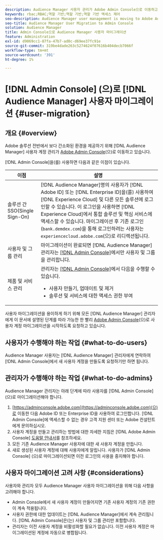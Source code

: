 ```yaml
---
description: Audience Manager 사용자 관리가 Adobe Admin Console으로 이동하고 있습니다. 이 문서에서는 사용자 마이그레이션을 준비하기 위해 수행해야 하는 작업과 마이그레이션이 완료되면 변경되는 작업을 설명합니다.
keywords: rbac;RBAC;역할 기반;역할 기반;역할 기반 액세스 제어
seo-description: Audience Manager user management is moving to Adobe Admin Console. This article explains what you need to do to prepare for user migration, and what will change once the migration is complete.
seo-title: Audience Manager User Migration to Admin Console
solution: Audience Manager
title: Admin Console으로 Audience Manager 사용자 마이그레이션
feature: Administration
exl-id: d9069cc1-87fa-47b7-ad0c-d69ee37fc91e
source-git-commit: 319be4dade263c5274624f07616b404decb7066f
workflow-type: tm+mt
source-wordcount: '391'
ht-degree: 1%

---
```


# [!DNL Admin Console] (으)로 [!DNL Audience Manager] 사용자 마이그레이션 {#user-migration}

## 개요 {#overview}

Adobe 솔루션 전반에서 보다 간소화된 환경을 제공하기 위해 [!DNL Audience Manager] 사용자 계정 관리가 [Adobe Admin Console](https://helpx.adobe.com/kr/enterprise/using/admin-console.html)(으)로 이동하고 있습니다.

[!DNL Admin Console]을(를) 사용하면 다음과 같은 이점이 있습니다.

| 이점 | 설명 |
|---|---|
| 솔루션 간 SSO(Single Sign-On) | [!DNL Audience Manager]명의 사용자가 [!DNL Adobe ID] 또는 [!DNL Enterprise ID]을(를) 사용하여 [!DNL Experience Cloud] 및 다른 모든 솔루션에 로그인할 수 있습니다. 이 로그인을 사용하면 [!DNL Experience Cloud]에서 통합 솔루션 및 핵심 서비스에 액세스할 수 있습니다. 마이그레이션 후 기존 로그인(`bank.demdex.com`)을 통해 로그인하려는 사용자는 `experiencecloud.adobe.com`(으)로 리디렉션됩니다. |
| 사용자 및 그룹 관리 | 마이그레이션이 완료되면 [!DNL Audience Manager] 관리자는 [[!DNL Admin Console]](https://adminconsole.adobe.com/enterprise/)에서만 사용자 및 그룹을 관리합니다. |
| 제품 및 서비스 관리 | 관리자는 [[!DNL Admin Console]](https://adminconsole.adobe.com/enterprise/)에서 다음을 수행할 수 있습니다. <ul><li>사용자 만들기, 업데이트 및 제거</li><li>솔루션 및 서비스에 대한 액세스 권한 부여</li></ul> |

사용자 마이그레이션을 용이하게 하기 위해 모든 [!DNL Audience Manager] 관리자에게 이 문서에 설명된 단계를 따라 가능한 한 빨리 [Adobe Admin Console](https://helpx.adobe.com/kr/enterprise/using/admin-console.html)(으)로 사용자 계정 마이그레이션을 시작하도록 요청하고 있습니다.

## 사용자가 수행해야 하는 작업 {#what-to-do-users}

Audience Manager 사용자는 [!DNL Audience Manager] 관리자에게 연락하여 [!DNL Admin Console]에서 새 사용자 계정을 만들도록 요청하기만 하면 됩니다.

## 관리자가 수행해야 하는 작업 {#what-to-do-admins}

Audience Manager 관리자는 아래 단계에 따라 사용자를 [!DNL Admin Console] (으)로 마이그레이션해야 합니다.

1. [https://adminconsole.adobe.com](https://adminconsole.adobe.com)(으)로 이동한 다음 Adobe ID 또는 Enterprise ID을 사용하여 로그인합니다. [!DNL Admin Console]에 액세스할 수 없는 경우 고객 지원 센터 또는 Adobe 컨설턴트에게 문의하십시오.
2. 사용자 계정을 만들고 관리하는 방법에 대한 자세한 지침은 [!DNL Adobe Admin Console] [도움말 안내서](https://helpx.adobe.com/kr/enterprise/admin-guide.html/enterprise/using/users.ug.html)를 참조하세요.
3. 모든 기존 Audience Manager 사용자에 대한 새 사용자 계정을 만듭니다.
4. 새로 생성된 사용자 계정에 대해 사용자에게 알립니다. 사용자가 [!DNL Admin Console] (으)로 마이그레이션되면 이전 로그인의 사용을 중지해야 합니다.

## 사용자 마이그레이션 고려 사항 {#considerations}

사용자와 관리자 모두 Audience Manager 사용자 마이그레이션을 위해 다음 사항을 고려해야 합니다.

* Admin Console에서 새 사용자 계정이 만들어지면 기존 사용자 계정의 기존 권한이 계속 적용됩니다.
* 사용자 권한에 대한 업데이트는 [!DNL Audience Manager]에서 계속 관리됩니다. [!DNL Admin Console]은(는) 사용자 및 그룹 관리만 포함합니다.
* 관리자는 이전 사용자 계정을 비활성화할 필요가 없습니다. 이전 사용자 계정은 마이그레이션된 계정에 자동으로 병합됩니다.
